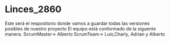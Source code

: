 # Linces_2860
Este será el respositorio donde vamos a guardar todas las versiones posibles de nuestro proyecto
El equipo está conformado de la siguente manera.
ScrumMaster-> Alberto
ScrumTeam-> Luis,Charly, Adrian y Alberto
